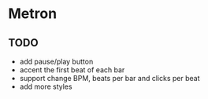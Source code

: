 # Metron

## TODO
- add pause/play button
- accent the first beat of each bar
- support change BPM, beats per bar and clicks per beat
- add more styles